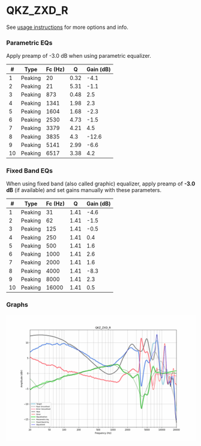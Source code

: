 # QKZ_ZXD_R
See [usage instructions](https://github.com/jaakkopasanen/AutoEq#usage) for more options and info.

### Parametric EQs
Apply preamp of -3.0 dB when using parametric equalizer.

|   # | Type    |   Fc (Hz) |    Q |   Gain (dB) |
|-----|---------|-----------|------|-------------|
|   1 | Peaking |        20 | 0.32 |        -4.1 |
|   2 | Peaking |        21 | 5.31 |        -1.1 |
|   3 | Peaking |       873 | 0.48 |         2.5 |
|   4 | Peaking |      1341 | 1.98 |         2.3 |
|   5 | Peaking |      1604 | 1.68 |        -2.3 |
|   6 | Peaking |      2530 | 4.73 |        -1.5 |
|   7 | Peaking |      3379 | 4.21 |         4.5 |
|   8 | Peaking |      3835 | 4.3  |       -12.6 |
|   9 | Peaking |      5141 | 2.99 |        -6.6 |
|  10 | Peaking |      6517 | 3.38 |         4.2 |

### Fixed Band EQs
When using fixed band (also called graphic) equalizer, apply preamp of **-3.0 dB** (if available) and set gains manually with these parameters.

|   # | Type    |   Fc (Hz) |    Q |   Gain (dB) |
|-----|---------|-----------|------|-------------|
|   1 | Peaking |        31 | 1.41 |        -4.6 |
|   2 | Peaking |        62 | 1.41 |        -1.5 |
|   3 | Peaking |       125 | 1.41 |        -0.5 |
|   4 | Peaking |       250 | 1.41 |         0.4 |
|   5 | Peaking |       500 | 1.41 |         1.6 |
|   6 | Peaking |      1000 | 1.41 |         2.6 |
|   7 | Peaking |      2000 | 1.41 |         1.6 |
|   8 | Peaking |      4000 | 1.41 |        -8.3 |
|   9 | Peaking |      8000 | 1.41 |         2.3 |
|  10 | Peaking |     16000 | 1.41 |         0.5 |

### Graphs
![](./QKZ_ZXD_R.png)
